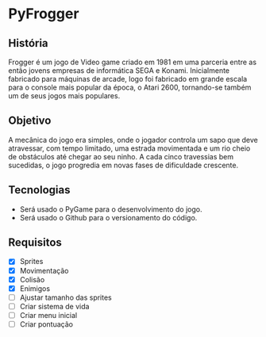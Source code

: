 # PyFrogger

## História

Frogger é um jogo de Video game criado em 1981 em uma parceria entre as então jovens empresas de informática SEGA e Konami. Inicialmente fabricado para máquinas de arcade, logo foi fabricado em grande escala para o console mais popular da época, o Atari 2600, tornando-se também um de seus jogos mais populares.

## Objetivo

A mecânica do jogo era simples, onde o jogador controla um sapo que deve atravessar, com tempo limitado, uma estrada movimentada e um rio cheio de obstáculos até chegar ao seu ninho. A cada cinco travessias bem sucedidas, o jogo progredia em novas fases de dificuldade crescente.

## Tecnologias

- Será usado o PyGame para o desenvolvimento do jogo.
- Será usado o Github para o versionamento do código.

## Requisitos

- [x] Sprites
- [x] Movimentação
- [x] Colisão
- [x] Enimigos
- [ ] Ajustar tamanho das sprites
- [ ] Criar sistema de vida
- [ ] Criar menu inicial
- [ ] Criar pontuação
